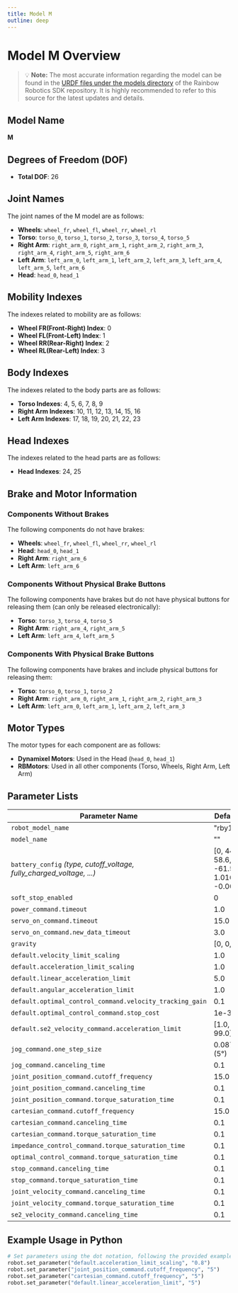 ```yaml
---
title: Model M
outline: deep
---
```


# Model M Overview

> :bulb: **Note:** The most accurate information regarding the model can be found in the [URDF files under the models directory](https://github.com/RainbowRobotics/rby1-sdk/blob/v0.4.1/models/rby1m/urdf/model.urdf) of the Rainbow Robotics SDK repository. It is highly recommended to refer to this source for the latest updates and details.

## Model Name
**M**

## Degrees of Freedom (DOF)
- **Total DOF**: 26

## Joint Names

The joint names of the M model are as follows:

- **Wheels**: `wheel_fr`, `wheel_fl`, `wheel_rr`, `wheel_rl`
- **Torso**: `torso_0`, `torso_1`, `torso_2`, `torso_3`, `torso_4`, `torso_5`
- **Right Arm**: `right_arm_0`, `right_arm_1`, `right_arm_2`, `right_arm_3`, `right_arm_4`, `right_arm_5`, `right_arm_6`
- **Left Arm**: `left_arm_0`, `left_arm_1`, `left_arm_2`, `left_arm_3`, `left_arm_4`, `left_arm_5`, `left_arm_6`
- **Head**: `head_0`, `head_1`

## Mobility Indexes
The indexes related to mobility are as follows:

- **Wheel FR(Front-Right) Index**: 0
- **Wheel FL(Front-Left) Index**: 1
- **Wheel RR(Rear-Right) Index**: 2
- **Wheel RL(Rear-Left) Index**: 3

## Body Indexes
The indexes related to the body parts are as follows:

- **Torso Indexes**: 4, 5, 6, 7, 8, 9
- **Right Arm Indexes**: 10, 11, 12, 13, 14, 15, 16
- **Left Arm Indexes**: 17, 18, 19, 20, 21, 22, 23

## Head Indexes
The indexes related to the head parts are as follows:
- **Head Indexes**: 24, 25

## Brake and Motor Information
### Components Without Brakes
The following components do not have brakes:
- **Wheels**: `wheel_fr`, `wheel_fl`, `wheel_rr`, `wheel_rl`
- **Head**: `head_0`, `head_1`
- **Right Arm**: `right_arm_6`
- **Left Arm**: `left_arm_6`

### Components Without Physical Brake Buttons
The following components have brakes but do not have physical buttons for releasing them (can only be released electronically):
- **Torso**: `torso_3`, `torso_4`, `torso_5`
- **Right Arm**: `right_arm_4`, `right_arm_5`
- **Left Arm**: `left_arm_4`, `left_arm_5`

### Components With Physical Brake Buttons
The following components have brakes and include physical buttons for releasing them:
- **Torso**: `torso_0`, `torso_1`, `torso_2`
- **Right Arm**: `right_arm_0`, `right_arm_1`, `right_arm_2`, `right_arm_3`
- **Left Arm**: `left_arm_0`, `left_arm_1`, `left_arm_2`, `left_arm_3`

## Motor Types
The motor types for each component are as follows:
- **Dynamixel Motors**: Used in the Head (`head_0`, `head_1`)
- **RBMotors**: Used in all other components (Torso, Wheels, Right Arm, Left Arm)


## Parameter Lists

| Parameter Name                                                        | Default Value                | Min Value          | Max Value          | Unit   |
|-----------------------------------------------------------------------|------------------------------|--------------------|--------------------|--------|
| `robot_model_name`                                                    | "rby1m"                      | -                  | -                  |        |
| `model_name`                                                          | ""                           | -                  | -                  |        |
| `battery_config` *(type, cutoff_voltage, fully_charged_voltage, ...)*  | [0, 44.7, 58.6, 1123.0, -61.587, 1.0168, -0.0045] | -  | -                  |        |
| `soft_stop_enabled`                                                   | 0                            | 0                  | 1                  |        |
| `power_command.timeout`                                               | 1.0                          | 0.0                | 10.0               | sec    |
| `servo_on_command.timeout`                                            | 15.0                         | 0.0                | 30.0               | sec    |
| `servo_on_command.new_data_timeout`                                   | 3.0                          | 0.0                | 10.0               | sec    |
| `gravity`                                                             | [0, 0, -9.8]                 | -                  | -                  | m/s²   |
| `default.velocity_limit_scaling`                                      | 1.0                          | 0.01               | 1.5                |        |
| `default.acceleration_limit_scaling`                                  | 1.0                          | 0.01               | 1.5                |        |
| `default.linear_acceleration_limit`                                   | 5.0                          | 0.01               | 10.0               |        |
| `default.angular_acceleration_limit`                                  | 1.0                          | 0.01               | 5.0                |        |
| `default.optimal_control_command.velocity_tracking_gain`              | 0.1                          | 1e-5               | 1.0                |        |
| `default.optimal_control_command.stop_cost`                           | 1e-3                         | 1e-6               | 1e9                |        |
| `default.se2_velocity_command.acceleration_limit`                     | [1.0, 5.0, 99.0]             | -                  | -                  |        |
| `jog_command.one_step_size`                                           | 0.087266463 (5°)             | 0.017453293 (1°)   | 0.17453293 (10°)   | rad    |
| `jog_command.canceling_time`                                          | 0.1                          | 1e-3               | 10.0               | sec    |
| `joint_position_command.cutoff_frequency`                             | 15.0                         | 1e-3               | 100.0              | Hz     |
| `joint_position_command.canceling_time`                               | 0.1                          | 1e-3               | 1.0                | sec    |
| `joint_position_command.torque_saturation_time`                       | 0.1                          | 1e-3               | 1.0                | sec    |
| `cartesian_command.cutoff_frequency`                                  | 15.0                         | 1e-3               | 100.0              | Hz     |
| `cartesian_command.canceling_time`                                    | 0.1                          | 1e-3               | 1.0                | sec    |
| `cartesian_command.torque_saturation_time`                            | 0.1                          | 1e-3               | 1.0                | sec    |
| `impedance_control_command.torque_saturation_time`                    | 0.1                          | 1e-3               | 1.0                | sec    |
| `optimal_control_command.torque_saturation_time`                      | 0.1                          | 1e-3               | 1.0                | sec    |
| `stop_command.canceling_time`                                         | 0.1                          | 1e-3               | 1.0                | sec    |
| `stop_command.torque_saturation_time`                                 | 0.1                          | 1e-3               | 1.0                | sec    |
| `joint_velocity_command.canceling_time`                               | 0.1                          | 1e-3               | 1.0                | sec    |
| `joint_velocity_command.torque_saturation_time`                       | 0.1                          | 1e-3               | 1.0                | sec    |
| `se2_velocity_command.canceling_time`                                 | 0.1                          | 1e-3               | 1.0                | sec    |


## Example Usage in Python

```python
# Set parameters using the dot notation, following the provided examples
robot.set_parameter("default.acceleration_limit_scaling", "0.8")
robot.set_parameter("joint_position_command.cutoff_frequency", "5")
robot.set_parameter("cartesian_command.cutoff_frequency", "5")
robot.set_parameter("default.linear_acceleration_limit", "5")
```